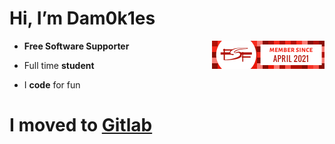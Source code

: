 # Hi, I’m Dam0k1es 

-  **Free Software Supporter** [<img src="https://github.com/Dam0k1es/Dam0k1es/blob/main/img/fsf.png?raw=true" height="45" align="right" />](https://www.fsf.org/associate/) 

- Full time **student**

- I **code** for fun

# I moved to [Gitlab](https://gitlab.com/dam0k1es)
